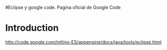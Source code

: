 #Eclipse y google code. Pagina oficial de Google Code

# Introduction #

http://code.google.com/intl/es-ES/appengine/docs/java/tools/eclipse.html
